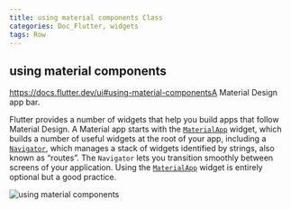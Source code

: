 ```yaml
---
title: using material components Class
categories: Doc_Flutter, widgets
tags: Row
---
```

## using material components

https://docs.flutter.dev/ui#using-material-componentsA Material Design app bar.

Flutter provides a number of widgets that help you build apps that follow Material Design. A Material app starts with the [`MaterialApp`](https://api.flutter.dev/flutter/material/MaterialApp-class.html) widget, which builds a number of useful widgets at the root of your app, including a [`Navigator`](https://api.flutter.dev/flutter/widgets/Navigator-class.html), which manages a stack of widgets identified by strings, also known as “routes”. The `Navigator` lets you transition smoothly between screens of your application. Using the [`MaterialApp`](https://api.flutter.dev/flutter/material/MaterialApp-class.html) widget is entirely optional but a good practice.


<script src="https://gist.github.com/kissthecoke/5c16fc2d8049bf4f2b33c070127117c3.js"></script>


![using material components](https://github.com/kissthecoke/kissthecoke.github.io/assets/121434791/ffb7848f-0edd-4efc-8f65-b4e20758bad7)
